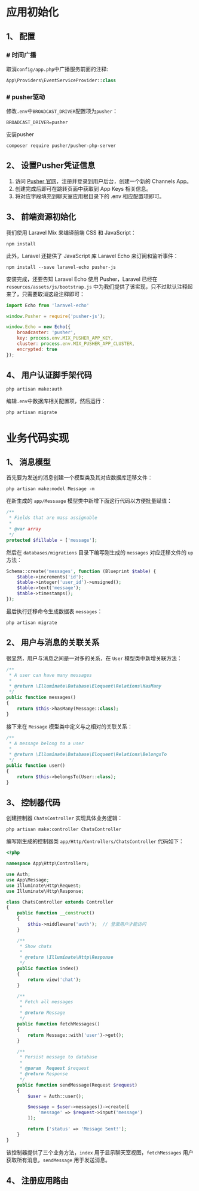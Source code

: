 # 应用初始化
## 1、 配置
### \# 时间广播
取消`config/app.php`中广播服务前面的注释:  
```php
App\Providers\EventServiceProvider::class
```

### \# pusher驱动
修改`.env`中`BROADCAST_DRIVER`配置项为`pusher`：  
```
BROADCAST_DRIVER=pusher
```
安装pusher
```
composer require pusher/pusher-php-server
```

## 2、 设置Pusher凭证信息
1. 访问 [Pusher 官网](https://pusher.com)，注册并登录到用户后台，创建一个新的 Channels App。
2. 创建完成后即可在跳转页面中获取到 App Keys 相关信息。
3. 将对应字段填充到聊天室应用根目录下的 .env 相应配置项即可。

## 3、 前端资源初始化
我们使用 Laravel Mix 来编译前端 CSS 和 JavaScript：  
```
npm install
```
此外，Laravel 还提供了 JavaScript 库 Laravel Echo 来订阅和监听事件：  
```
npm install --save laravel-echo pusher-js
```
安装完成，还要告知 Laravel Echo 使用 Pusher，Laravel 已经在 `resources/assets/js/bootstrap.js` 中为我们提供了该实现，只不过默认注释起来了，只需要取消这段注释即可：  
```js
import Echo from 'laravel-echo'

window.Pusher = require('pusher-js');

window.Echo = new Echo({
    broadcaster: 'pusher',
    key: process.env.MIX_PUSHER_APP_KEY,
    cluster: process.env.MIX_PUSHER_APP_CLUSTER,
    encrypted: true
});
```

## 4、 用户认证脚手架代码
```
php artisan make:auth
```
编辑`.env`中数据库相关配置项，然后运行：  
```
php artisan migrate
```

# 业务代码实现
## 1、 消息模型
首先要为发送的消息创建一个模型类及其对应数据库迁移文件：  
```
php artisan make:model Message -m
```
在新生成的 `app/Messaage` 模型类中新增下面这行代码以方便批量赋值：  
```php
/**
 * Fields that are mass assignable
 *
 * @var array
 */
protected $fillable = ['message'];
```
然后在 `databases/migrations` 目录下编写刚生成的 `messages` 对应迁移文件的 `up` 方法：  
```php
Schema::create('messages', function (Blueprint $table) {
    $table->increments('id');
    $table->integer('user_id')->unsigned();
    $table->text('message');
    $table->timestamps();
});
```
最后执行迁移命令生成数据表 `messages`：  
```
php artisan migrate
```

## 2、 用户与消息的关联关系
很显然，用户与消息之间是一对多的关系，在 `User` 模型类中新增关联方法：  
```php
/**
 * A user can have many messages
 *
 * @return \Illuminate\Database\Eloquent\Relations\HasMany
 */
public function messages()
{
    return $this->hasMany(Message::class);
}
```
接下来在 `Message` 模型类中定义与之相对的关联关系：  
```php
/**
 * A message belong to a user
 *
 * @return \Illuminate\Database\Eloquent\Relations\BelongsTo
 */
public function user()
{
    return $this->belongsTo(User::class);
}
```

## 3、 控制器代码
创建控制器 `ChatsController` 实现具体业务逻辑：  
```
php artisan make:controller ChatsController
```
编写刚生成的控制器类 `app/Http/Controllers/ChatsController` 代码如下：  
```php
<?php

namespace App\Http\Controllers;

use Auth;
use App\Message;
use Illuminate\Http\Request;
use Illuminate\Http\Response;

class ChatsController extends Controller
{
    public function __construct()
    {
        $this->middleware('auth');  // 登录用户才能访问
    }

    /**
     * Show chats
     *
     * @return \Illuminate\Http\Response
     */
    public function index()
    {
        return view('chat');
    }

    /**
     * Fetch all messages
     *
     * @return Message
     */
    public function fetchMessages()
    {
        return Message::with('user')->get();
    }

    /**
     * Persist message to database
     *
     * @param  Request $request
     * @return Response
     */
    public function sendMessage(Request $request)
    {
        $user = Auth::user();

        $message = $user->messages()->create([
            'message' => $request->input('message')
        ]);

        return ['status' => 'Message Sent!'];
    }
}
```
该控制器提供了三个业务方法，`index` 用于显示聊天室视图，`fetchMessages` 用户获取所有消息，`sendMessage` 用于发送消息。  

## 4、 注册应用路由
